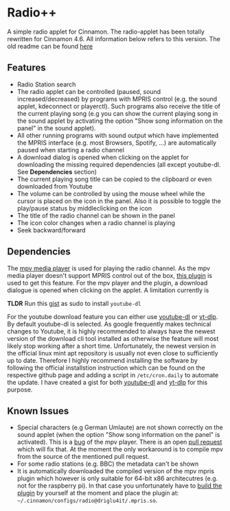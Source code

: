 # Radio++

A simple radio applet for Cinnamon. The radio-applet has been totally rewritten for Cinnamon 4.6. All information below refers to this version. The old readme can be found [here](https://github.com/linuxmint/cinnamon-spices-applets/tree/092e3f889e27dc98ee3734651bd777efb286c95d/radio@driglu4it)

## Features

- Radio Station search
- The radio applet can be controlled (paused, sound increased/decreased) by programs with MPRIS control (e.g. the sound applet, kdeconnect or playerctl). Such programs also receive the title of the current playing song (e.g you can show the current playing song in the sound applet by activating the option "Show song information on the panel" in the sound applet).
- All other running programs with sound output which have implemented the MPRIS interface (e.g. most Browsers, Spotify, ...) are automatically paused when starting a radio channel
- A download dialog is opened when clicking on the applet for downloading the missing required dependencies (all except youtube-dl. See **Dependencies** section)
- The current playing song title can be copied to the clipboard or even downloaded from Youtube
- The volume can be controlled by using the mouse wheel while the cursor is placed on the icon in the panel. Also it is possible to toggle the play/pause status by middleclicking on the icon
- The title of the radio channel can be shown in the panel
- The icon color changes when a radio channel is playing
- Seek backward/forward

## Dependencies

The [mpv media player](https://mpv.io) is used for playing the radio channel. As the mpv media player doesn't support MPRIS control out of the box, [this plugin](https://github.com/hoyon/mpv-mpris) is used to get this feature. For the mpv player and the plugin, a download dialogue is opened when clicking on the applet. A limitation currently is 

**TLDR** Run this [gist](https://gist.github.com/jonath92/0f6bf4606bc8a34be1bb0826c99b73d1) as sudo to install `youtube-dl`

For the youtube download feature you can either use [youtube-dl](https://github.com/ytdl-org/youtube-dl) or [yt-dlp](https://github.com/yt-dlp/yt-dlp). By default youtube-dl is selected. As google frequently makes technical changes to Youtube, it is highly recommended to always have the newest version of the download cli tool installed as otherwise the feature will most likely stop working after a short time. Unfortunately, the newest version in the official linux mint apt repository is usually not even close to sufficiently up to date. Therefore I highly recommend installing the software by following the official installstion instruction which can be found on the respective github page and adding a script in `/etc/cron.daily` to automate the update. I have created a gist for both [youtube-dl](https://gist.github.com/jonath92/0f6bf4606bc8a34be1bb0826c99b73d1) and [yt-dlp](https://gist.github.com/jonath92/039e998b3d3f6ba4afd5d5c671eaedf1) for this purpose.

## Known Issues

- Special characters (e.g German Umlaute) are not shown correctly on the sound applet (when the option "Show song information on the panel" is activated). This is a [bug](https://github.com/mpv-player/mpv/issues/8844) of the mpv player. There is an open [pull request](https://github.com/mpv-player/mpv/pull/8845) which will fix that. At the moment the only workaround is to compile mpv from the source of the mentioned pull request. 
- For some radio stations (e.g. BBC) the metadata can't be shown
- It is automatically downloaded the compiled version of the mpv mpris plugin which however is only suitable for 64-bit x86 architecutres (e.g. not for the raspberry pi). In that case you unfortunately have to [build the plugin](https://github.com/hoyon/mpv-mpris#build) by yourself at the moment and place the plugin at: `~/.cinnamon/configs/radio@driglu4it/.mpris.so`. 